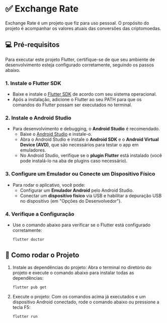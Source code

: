 # ✅ Exchange Rate

Exchange Rate é um projeto que fiz para uso pessoal. O propósito do projeto é acompanhar os valores atuais das conversões das criptomoedas.

<!-- [Assista ao vídeo de demonstração]() -->

## 💻 Pré-requisitos

Para executar este projeto Flutter, certifique-se de que seu ambiente de desenvolvimento esteja configurado corretamente, seguindo os passos abaixo.

### 1. Instale o Flutter SDK

- Baixe e instale o [Flutter SDK](https://flutter.dev/docs/get-started/install) de acordo com seu sistema operacional.
- Após a instalação, adicione o Flutter ao seu PATH para que os comandos do Flutter possam ser executados no terminal.

### 2. Instale o Android Studio

- Para desenvolvimento e debugging, o **Android Studio** é recomendado.
  - Baixe o [Android Studio](https://developer.android.com/studio) e instale-o.
  - Abra o Android Studio e instale o **Android SDK** e o **Android Virtual Device (AVD)**, que são necessários para testar o app em emuladores.
  - No Android Studio, verifique se o **plugin Flutter** está instalado (você pode instalá-lo na aba de plugins caso necessário).

### 3. Configure um Emulador ou Conecte um Dispositivo Físico

- Para rodar o aplicativo, você pode:
  - Configurar um **Emulador Android** pelo Android Studio.
  - Conectar um **dispositivo físico** via USB e habilitar a depuração USB no dispositivo (em "Opções do Desenvolvedor").

### 4. Verifique a Configuração

- Use o comando abaixo para verificar se o Flutter está configurado corretamente:
  ```bash
  flutter doctor
  ```

## 🚀 Como rodar o Projeto

1. Instale as dependências do projeto: Abra o terminal no diretório do projeto e execute o comando abaixo para instalar todas as dependências:

   ```
   flutter pub get
   ```

2. Execute o projeto: Com os comandos acima já executados e um dispositivo Android conectado, rode o comando abaixo ou pressione a tecla F5:

   ```
   flutter run
   ```
